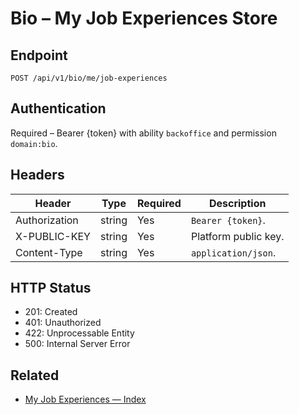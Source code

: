 # Bio – My Job Experiences Store

## Endpoint

```
POST /api/v1/bio/me/job-experiences
```

## Authentication

Required – Bearer {token} with ability `backoffice` and permission `domain:bio`.

## Headers

| Header           | Type   | Required | Description |
| ---------------- | ------ | -------- | ----------- |
| Authorization    | string | Yes      | `Bearer {token}`. |
| X-PUBLIC-KEY     | string | Yes      | Platform public key. |
| Content-Type     | string | Yes      | `application/json`. |

## HTTP Status

- 201: Created
- 401: Unauthorized
- 422: Unprocessable Entity
- 500: Internal Server Error

## Related

- [My Job Experiences — Index](MyJobExperiencesIndex.md)

